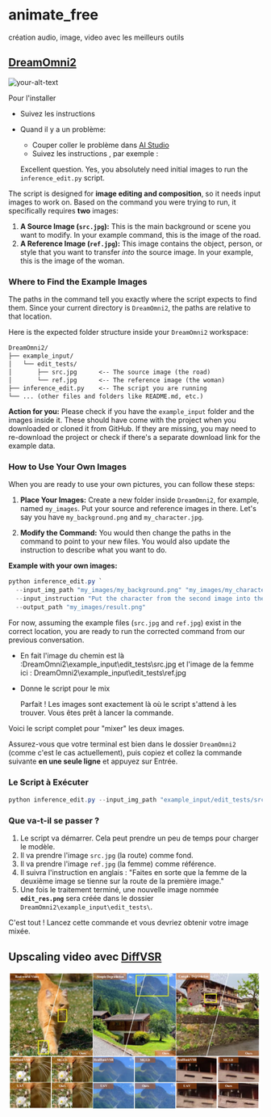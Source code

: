# animate_free
création audio, image, video avec les meilleurs outils 

## <a href="https://github.com/dvlab-research/DreamOmni2">DreamOmni2</a>

<img src="https://github.com/dvlab-research/DreamOmni2/blob/main/imgs/gallery.png?raw=true" alt="your-alt-text" width="500"/>

Pour l'installer 
- Suivez les instructions
- Quand il y a un problème:
  - Couper coller le problème dans <a href="https://aistudio.google.com/">AI Studio</a>
  - Suivez les instructions , par exemple :
 
  Excellent question. Yes, you absolutely need initial images to run the `inference_edit.py` script.

The script is designed for **image editing and composition**, so it needs input images to work on. Based on the command you were trying to run, it specifically requires **two** images:

1.  **A Source Image (`src.jpg`):** This is the main background or scene you want to modify. In your example command, this is the image of the road.
2.  **A Reference Image (`ref.jpg`):** This image contains the object, person, or style that you want to transfer *into* the source image. In your example, this is the image of the woman.

### Where to Find the Example Images

The paths in the command tell you exactly where the script expects to find them. Since your current directory is `DreamOmni2`, the paths are relative to that location.

Here is the expected folder structure inside your `DreamOmni2` workspace:

```
DreamOmni2/
├── example_input/
│   └── edit_tests/
│       ├── src.jpg      <-- The source image (the road)
│       └── ref.jpg      <-- The reference image (the woman)
├── inference_edit.py    <-- The script you are running
└── ... (other files and folders like README.md, etc.)
```

**Action for you:**
Please check if you have the `example_input` folder and the images inside it. These should have come with the project when you downloaded or cloned it from GitHub. If they are missing, you may need to re-download the project or check if there's a separate download link for the example data.

### How to Use Your Own Images

When you are ready to use your own pictures, you can follow these steps:

1.  **Place Your Images:** Create a new folder inside `DreamOmni2`, for example, named `my_images`. Put your source and reference images in there. Let's say you have `my_background.png` and `my_character.jpg`.

2.  **Modify the Command:** You would then change the paths in the command to point to your new files. You would also update the instruction to describe what you want to do.

**Example with your own images:**

```powershell
python inference_edit.py `
  --input_img_path "my_images/my_background.png" "my_images/my_character.jpg" `
  --input_instruction "Put the character from the second image into the background of the first image." `
  --output_path "my_images/result.png"
```

For now, assuming the example files (`src.jpg` and `ref.jpg`) exist in the correct location, you are ready to run the corrected command from our previous conversation.

- En fait l'image du chemin est là :DreamOmni2\example_input\edit_tests\src.jpg
et l'image de la femme ici : DreamOmni2\example_input\edit_tests\ref.jpg
- Donne le script pour le mix

  Parfait ! Les images sont exactement là où le script s'attend à les trouver. Vous êtes prêt à lancer la commande.

Voici le script complet pour "mixer" les deux images.

Assurez-vous que votre terminal est bien dans le dossier `DreamOmni2` (comme c'est le cas actuellement), puis copiez et collez la commande suivante **en une seule ligne** et appuyez sur Entrée.

### Le Script à Exécuter

```powershell
python inference_edit.py --input_img_path "example_input/edit_tests/src.jpg" "example_input/edit_tests/ref.jpg" --input_instruction "Make the woman from the second image stand on the road in the first image." --output_path "example_input/edit_tests/edit_res.png"
```

### Que va-t-il se passer ?

1.  Le script va démarrer. Cela peut prendre un peu de temps pour charger le modèle.
2.  Il va prendre l'image `src.jpg` (la route) comme fond.
3.  Il va prendre l'image `ref.jpg` (la femme) comme référence.
4.  Il suivra l'instruction en anglais : "Faites en sorte que la femme de la deuxième image se tienne sur la route de la première image."
5.  Une fois le traitement terminé, une nouvelle image nommée **`edit_res.png`** sera créée dans le dossier `DreamOmni2\example_input\edit_tests\`.

C'est tout ! Lancez cette commande et vous devriez obtenir votre image mixée.

## Upscaling video avec <a href="https://github.com/xh9998/DiffVSR">DiffVSR</a> 

<img src="https://github.com/xh9998/DiffVSR/blob/master/assets/teaser.png?raw=true" alt="your-alt-text" width="500"/>





